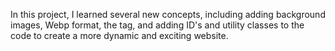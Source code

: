 In this project, I learned several new concepts, including adding background images, Webp format, the <span> tag, and adding ID's and utility classes to the code to create a more dynamic and exciting website.